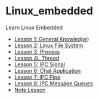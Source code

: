 # Linux_embedded
Learn Linux Embedded
- [Lesson 1: General Knowledge](https://github.com/thanhngo2000/Linux_embedded/tree/main/Lession1_General_Knowloedge))
- [Lesson 2: Linux File System]((https://github.com/thanhngo2000/Linux_embedded/tree/main/Lession2_Linux_File_System))
- [Lesson 3: Process]((https://github.com/thanhngo2000/Linux_embedded/tree/main/Lession3_Process))
- [Lesson 4L Thread]((https://github.com/thanhngo2000/Linux_embedded/tree/main/Lession4_Thread))
- [Lesson 5: IPC Signal]((https://github.com/thanhngo2000/Linux_embedded/tree/main/Lession5_IPC_Signal))
- [Lesson 6: Chat Application]((https://github.com/thanhngo2000/Linux_embedded/tree/main/Lession6_Chat_Application))
- [Lesson 7: IPC Pipe]((https://github.com/thanhngo2000/Linux_embedded/tree/main/Lession7_IPC_Pipe))
- [Lesson 8: IPC Message Queues]((https://github.com/thanhngo2000/Linux_embedded/tree/main/Lession8_IPC_MessageQueues))
- [Note Lesson]((https://github.com/thanhngo2000/Linux_embedded/tree/main/Note_Lession))
